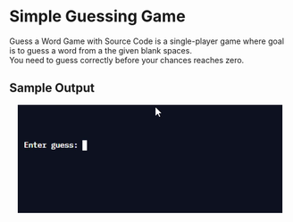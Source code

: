# Simple Guessing Game

<p>Guess a Word Game with Source Code is a single-player game where goal is to guess a word from a the given blank spaces.<br> You need to guess correctly before your chances reaches zero.
</p>

## Sample Output 
<p align="center">
  <img src="https://github.com/christine-lehmann/Python-Mini-Projects/blob/main/images/simple.gif?raw=true">
</p>

